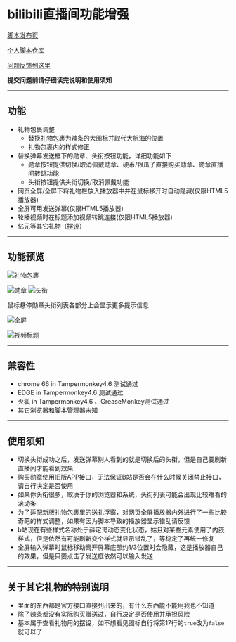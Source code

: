 bilibili直播间功能增强
=======================

[脚本发布页](https://greasyfork.org/zh-CN/scripts/368635)

[个人脚本仓库](https://github.com/indefined/UserScripts)

[问题反馈到这里](https://github.com/indefined/UserScripts/issues)

**提交问题前请仔细读完说明和使用须知**

-------------------------
## 功能

- 礼物包裹调整
  - 替换礼物包裹为辣条的大图标并取代大航海的位置
  - 礼物包裹内的样式修正
- 替换弹幕发送框下的勋章、头衔按钮功能，详细功能如下
  - 勋章按钮提供切换/取消佩戴勋章、硬币/银瓜子直接购买勋章、勋章直播间转跳功能
  - 头衔按钮提供头衔切换/取消佩戴功能
- 网页全屏/全屏下将礼物栏放入播放器中并在鼠标移开时自动隐藏(仅限HTML5播放器)
- 全屏可用发送弹幕(仅限HTML5播放器)
- 轮播视频时在标题添加视频转跳连接(仅限HTML5播放器)
- 亿元等其它礼物（[摆设](#关于其它礼物的特别说明)）

-------------------------
## 功能预览


![礼物包裹](https://greasyfork.org/system/screenshots/screenshots/000/012/707/original/blivePlus.normal.jpg)

![勋章](https://greasyfork.org/system/screenshots/screenshots/000/012/708/original/blivePlus.medal.jpg)
![头衔](https://greasyfork.org/system/screenshots/screenshots/000/011/234/original/blivePlus.title.png)

鼠标悬停勋章头衔列表各部分上会显示更多提示信息

![全屏](https://greasyfork.org/system/screenshots/screenshots/000/012/709/original/blivePlus.fullScreen.jpg)

![视频标题](https://greasyfork.org/system/screenshots/screenshots/000/011/236/original/blivePlus.videoTitle.png)

-------------------------
## 兼容性

- chrome 66 in Tampermonkey4.6 测试通过
- EDGE in Tampermonkey4.6 测试通过
- 火狐 in Tampermonkey4.6 、GreaseMonkey测试通过
- 其它浏览器和脚本管理器未知

-------------------------
## 使用须知

- 切换头衔成功之后，发送弹幕别人看到的就是切换后的头衔，但是自己要刷新直播间才能看到效果
- 购买勋章使用旧版APP接口，无法保证B站是否会在什么时候关闭禁止接口，请自行决定是否使用
- 如果你头衔很多，取决于你的浏览器和系统，头衔列表可能会出现比较难看的滚动条
- 为了适配新版礼物包裹里的送礼浮窗，对网页全屏播放器内外进行了一些比较奇葩的样式调整，如果有因为脚本导致的播放器显示错乱请反馈
- b站现在有些样式名称处于薛定谔动态变化状态，姑且对某些元素使用了内嵌样式，但是依然有可能刷新变个样式就显示错乱了，等稳定了再统一修复
- 全屏输入弹幕时鼠标移动离开屏幕底部约1/3位置时会隐藏，这是播放器自己的效果，但是只要点击了发送框依然可以输入发送

-------------------------
## 关于其它礼物的特别说明

- 里面的东西都是官方接口直接列出来的，有什么东西能不能用我也不知道
- 除了辣条都没有实际购买赠送过，自行决定是否使用并承担风险
- 基本属于查看礼物用的摆设，如不想看见图标自行将第17行的`true`改为`false`就可以了
